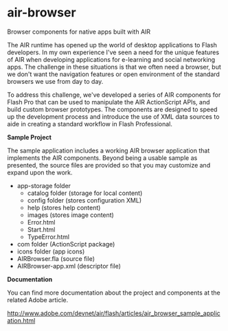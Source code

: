 # air-browser
Browser components for native apps built with AIR

The AIR runtime has opened up the world of desktop applications to Flash developers. In my own experience I've seen a need for the unique features of AIR when developing applications for e-learning and social networking apps. The challenge in these situations is that we often need a browser, but we don't want the navigation features or open environment of the standard browsers we use from day to day.

To address this challenge, we've developed a series of AIR components for Flash Pro that can be used to manipulate the AIR ActionScript APIs, and build custom browser prototypes. The components are designed to speed up the development process and introduce the use of XML data sources to aide in creating a standard workflow in Flash Professional.

**Sample Project**

The sample application includes a working AIR browser application that implements the AIR components. Beyond being a usable sample as presented, the source files are provided so that you may customize and expand upon the work.

- app-storage folder
  * catalog folder (storage for local content)
  * config folder (stores configuration XML)
  * help (stores help content)
  * images (stores image content)
  * Error.html
  * Start.html
  * TypeError.html
- com folder (ActionScript package)
- icons folder (app icons)
- AIRBrowser.fla (source file)
- AIRBrowser-app.xml (descriptor file)

**Documentation**

You can find more documentation about the project and components at the related Adobe article.

http://www.adobe.com/devnet/air/flash/articles/air_browser_sample_application.html
